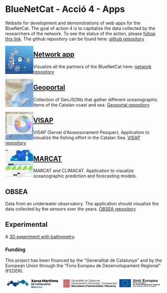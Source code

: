 # BlueNetCat - Acció 4 - Apps
Website for development and demonstrations of web apps for the BlueNetCat. The goal of action 4 is to capitalize the data collected by the researchers of the network. To see the status of the action, please [follow this link](https://github.com/BlueNetCat/convocatoria). The github repository can be found here: [github repository](https://github.com/BlueNetCat)

<a href="https://bluenetcat.github.io/network">
<img align="left" width="90" height="90" src="img/network.png">
</a>

## [Network app](https://bluenetcat.github.io/network/)
Visualize all the partners of the BlueNetCat here: [network repository](https://github.com/BlueNetCat/BlueNetCat.github.io/tree/main/network)

<a href="https://bluenetcat.github.io/geoportal/index.html">
<img align="left" width="90" height="90" src="img/geoportal.png">
</a>

## [Geoportal](https://bluenetcat.github.io/geoportal/index.html)
Collection of GeoJSONs that gather different oceanographic items of the Catalan coast and sea. [Geoportal repository](https://github.com/BlueNetCat/BlueNetCat.github.io/tree/main/geoportal/)

<a href="https://bluenetcat.github.io/VISAP/">
<img align="left" width="90" height="90" src="img/VISAP.png" >
</a>

## [VISAP](https://bluenetcat.github.io/VISAP/)
VISAP (Servei d'Assessorament Pesquer). Application to visualize the fishing effort in the Catalan Sea. [VISAP repository](https://github.com/BlueNetCat/BlueNetCat.github.io/tree/main/VISAP)

<a href="https://bluenetcat.github.io/MARCAT/">
<img align="left" width="90" height="90" src="img/MARCAT.png" >
</a>

## [MARCAT](https://bluenetcat.github.io/MARCAT/)
MARCAT and CLIMACAT. Application to visualize oceanographic prediction and forecasting models.

## OBSEA
Data from an underwater observatory. The application should visualize the data collected by the sensors over the years. [OBSEA repository](https://github.com/BlueNetCat/BlueNetCat.github.io/tree/main/OBSEA)

## Experimental
A [3D experiment with bathymetry](https://webglstudio.org/latest/player.html?url=fileserver%2Ffiles%2Fgerard%2Ftest%2Fmap.scene.json).

### Funding
This project has been financed by the "Generalitat de Catalunya" and by the European Union through the "Fons Europeu de Desenvolupament Regional" (FEDER).

![Funding](img/logos.png)
